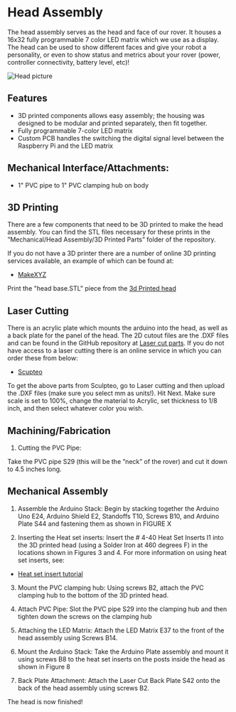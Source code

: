 # Head Assembly
The head assembly serves as the head and face of our rover. It houses a 16x32 fully programmable 7 color LED matrix which we use as a display. The head can be used to show different faces and give your robot a personality, or even to show status and metrics about your rover (power, controller connectivity, battery level, etc)!

![Head picture](Latex%20Docs/Pictures/Head%20final.PNG)

## Features
  * 3D printed components allows easy assembly; the housing was designed to be modular and printed separately, then fit together.
  * Fully programmable 7-color LED matrix
  * Custom PCB handles the switching the digital signal level between the Raspberry Pi and the LED matrix

## Mechanical Interface/Attachments:
  * 1" PVC pipe to 1" PVC clamping hub on body

## 3D Printing
There are a few components that need to be 3D printed to make the head assembly. You can find the STL files necessary for these prints in the ”Mechanical/Head Assembly/3D Printed Parts” folder of the repository.

If you do not have a 3D printer there are a number of online 3D printing services available, an example of which can be found at:
 - [MakeXYZ](https://www.makexyz.com/)

Print the "head base.STL" piece from the [3d Printed head](https://github.com/nasa-jpl/open-source-rover/blob/master/Mechanical/Head%20Assembly/3D%20Printed%20Parts/head%20base.STL)

## Laser Cutting

There is an acrylic plate which mounts the arduino into the head, as well as a back plate for the panel of the head. The 2D cutout files are the .DXF files and can be found in the GitHub repository at [Laser cut parts](https://github.com/nasa-jpl/open-source-rover/tree/master/Mechanical/Head%20Assembly/Laser%20Cut%20Files). If you do not have access to a laser cutting there is an online service in which you can order these from below:

  - [Scupteo](https://sculpteo.com)

To get the above parts from Sculpteo, go to Laser cutting and then upload the .DXF files (make sure you select mm as units!). Hit Next. Make sure scale is set to 100%, change the material to Acrylic, set thickness to 1/8 inch, and then select whatever color you wish.

## Machining/Fabrication

1. Cutting the PVC Pipe:

  Take the PVC pipe S29 (this will be the ”neck” of the rover) and cut it down to 4.5 inches long.


## Mechanical Assembly

1. Assemble the Arduino Stack: Begin by stacking together the Arduino Uno E24, Arduino Shield E2, Standoffs T10, Screws B10, and Arduino Plate S44 and fastening them as shown in  FIGURE X


2. Inserting the Heat set inserts: Insert the # 4-40 Heat Set Inserts I1 into the 3D printed head (using a Solder Iron at 460 degrees F) in the locations shown in Figures 3 and 4. For more information on using heat set inserts, see:
  - [Heat set insert tutorial](https://www.lulzbot.com/learn/tutorials/heat-set-inserts-tips-and-tricks)

3. Mount the PVC clamping hub: Using screws B2, attach the PVC clamping hub to the bottom of the 3D printed head.

4. Attach PVC Pipe: Slot the PVC pipe S29 into the clamping hub and then tighten down the screws on the clamping hub

5. Attaching the LED Matrix: Attach the LED Matrix E37 to the front of the head assembly using Screws B14.

6. Mount the Arduino Stack: Take the Arduino Plate assembly and mount it using screws B8 to the heat set inserts on the posts inside the head as shown in Figure 8

7. Back Plate Attachment: Attach the Laser Cut Back Plate S42 onto the back of the head assembly using screws B2.

The head is now finished!